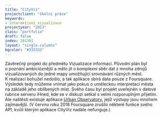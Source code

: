 ```yaml
---
title: "CityViz"
projectclient: "školní práce"
keywords:
- interaktivní vizualizace
projectyear: "2013"
class: "portfolio"
draft: false
index: 201301
layout: "single.columns"
bgcolor: "#333333"
---
```



Závěrečný projekt do předmětu Vizualizace informací. Původní plán byl o&nbsp;poznání ambicióznější a&nbsp;mělo jít o&nbsp;komplexní sběr dat z&nbsp;mnoha zdrojů vizualizovaných do jedné mapy umožňující srovnávání různých měst. K&nbsp;realizaci bohužel nedošlo, a&nbsp;tak aplikace sbírá data pouze z&nbsp;Foursquare. Výsledek tedy můžeme vnímat jako pokus o&nbsp;uměleckou interpretaci města na základě jeho oblíbených míst. Svého času byl projekt uveřejněn v&nbsp;datové rubrice serveru iHned, kde se v&nbsp;diskuzi setkal s&nbsp;velmi rozporuplným přijetím. Ale naštěstí existuje aplikace [Urban Observatory](http://www.urbanobservatory.org), jejíž výstupy jsou mnohem zajímavější. (V červnu roku 2018 Foursquare zrušilo některé funkce svého API, kvůli kterým aplikace CityViz nadále nefunguje.)